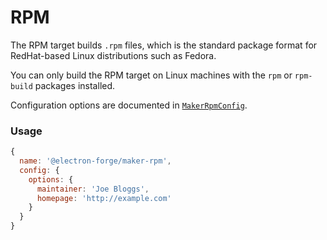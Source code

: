 # RPM

The RPM target builds `.rpm` files, which is the standard package format for RedHat-based Linux distributions such as Fedora.

You can only build the RPM target on Linux machines with the `rpm` or `rpm-build` packages installed.

Configuration options are documented in [`MakerRpmConfig`](https://js.electronforge.io/maker/rpm/interfaces/makerrpmconfig.html).

### Usage

```javascript
{
  name: '@electron-forge/maker-rpm',
  config: {
    options: {
      maintainer: 'Joe Bloggs',
      homepage: 'http://example.com'
    }
  }
}
```

